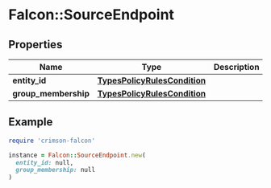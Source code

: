 # Falcon::SourceEndpoint

## Properties

| Name | Type | Description | Notes |
| ---- | ---- | ----------- | ----- |
| **entity_id** | [**TypesPolicyRulesCondition**](TypesPolicyRulesCondition.md) |  | [optional] |
| **group_membership** | [**TypesPolicyRulesCondition**](TypesPolicyRulesCondition.md) |  | [optional] |

## Example

```ruby
require 'crimson-falcon'

instance = Falcon::SourceEndpoint.new(
  entity_id: null,
  group_membership: null
)
```

